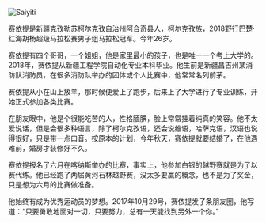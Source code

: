 ![Saiyiti](https://user-images.githubusercontent.com/15976103/120251402-fdec7a00-c2b3-11eb-8d6d-9ce65731ddd7.png)

赛依提是新疆克孜勒苏柯尔克孜自治州阿合奇县人，柯尔克孜族，2018野行巴楚·红海胡杨超级马拉松赛男子组马拉松冠军。今年26岁。

赛依提有四个哥哥，一个姐姐，他是家里最小的孩子，也是唯一一个考上大学的。2018年，赛依提从新疆工程学院自动化专业本科毕业。他生前是新疆昌吉州某消防队消防员，在很多消防队举办的团体或个人比赛中，他常常名列前茅。

赛依提从小在山上放羊，那时候便爱上了跑步，后来上了大学进行了专业训练，开始正式参加各类比赛。

在朋友眼中，他是个很能吃苦的人，性格腼腆，脸上常常挂着纯真的笑容。他不太爱说话，但是会很多种语言，除了柯尔克孜语，还会说维语，哈萨克语，汉语也说得很好，只是带一点口音。按原本的计划，今年秋天，赛依提就要结婚了，在他遇难前，婚房才装修好不久。

赛依提报名了六月在喀纳斯举办的比赛，事实上，他参加白银的越野赛就是为了以赛代练。他已经跑了两届黄河石林越野赛，没太多要赢的概念，也不是为了奖金，只是想为六月的比赛做准备。

他始终有成为优秀运动员的梦想。2017年10月29号，赛依提发了条朋友圈，他写道：“只要勇敢地面对一切，只要努力，总有一天能找到另外一个你。”
